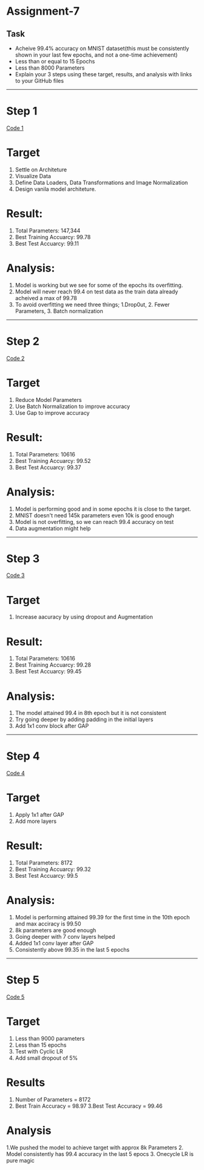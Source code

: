 
# Assignment-7
## Task
* Acheive 99.4% accuracy on MNIST dataset(this must be consistently shown in your last few epochs, and not a one-time achievement)
* Less than or equal to 15 Epochs
* Less than 8000 Parameters 
* Explain your 3 steps using these target, results, and analysis with links to your GitHub files

______________
# **Step 1**

[Code 1](https://github.com/dine1717/ERA2/blob/main/Session7/Step_1.ipynb)

# Target
 1. Settle on Architeture
 2. Visualize Data
 3. Define Data Loaders, Data Transformations and Image Normalization
 4. Design vanila model architeture.
 
# Result:
 1. Total Parameters: 147,344
 2. Best Training Accuarcy: 99.78
 3. Best Test Accuarcy: 99.11
 
# Analysis:
 1. Model is working but we see for some of the epochs its overfitting.
 2. Model will never reach 99.4 on test data as the train data already acheived a max of 99.78
 3. To avoid overfitting we need three things; 1.Drop0ut, 2. Fewer Parameters, 3. Batch normalization

___________

# **Step 2**

 [Code 2](https://github.com/dine1717/ERA2/blob/main/Session7/Step_2.ipynb)
 
 # Target
 1. Reduce Model Parameters
 2. Use Batch Normalization to improve accuracy
 3. Use Gap to improve accuracy
 
# Result:
 1. Total Parameters: 10616
 2. Best Training Accuarcy: 99.52
 3. Best Test Accuarcy: 99.37
 
# Analysis:
 1. Model is performing good and in some epochs it is close to the target.
 2. MNIST doesn't need 145k parameters even 10k is good enough
 3. Model is not overfitting, so we can reach 99.4 accuracy on test
 4. Data augmentation might help

___________

# **Step 3**
 
 [Code 3](https://github.com/dine1717/ERA2/blob/main/Session7/Step_3.ipynb)
 
# Target
1. Increase aacuracy  by using dropout and Augmentation
 
# Result:
 1. Total Parameters: 10616
 2. Best Training Accuarcy: 99.28
 3. Best Test Accuarcy: 99.45
 
# Analysis:
 1. The model attained 99.4 in 8th epoch but it is not consistent 
 2. Try going deeper by adding padding in the initial layers
 3. Add 1x1 conv block after GAP
___________

# **Step 4**

 [Code 4](https://github.com/dine1717/ERA2/blob/main/Session7/Step_4.ipynb)
 
# Target
1. Apply 1x1 after GAP
2. Add more layers 

# Result:
 1. Total Parameters: 8172
 2. Best Training Accuarcy: 99.32
 3. Best Test Accuarcy: 99.5
 
# Analysis:
 1. Model is performing attained 99.39 for the first time in the 10th epoch and max acciracy is 99.50
 2. 8k parameters are good enough
 3. Going deeper with 7 conv layers helped
 4. Added 1x1 conv layer after GAP
 5. Consistently above 99.35 in the last 5 epochs
___________

# **Step 5**
 [Code 5](https://github.com/dine1717/ERA2/blob/main/Session7/Step_5.ipynb)
 
# Target
1. Less than 9000 parameters
2. Less than 15 epochs
3. Test with Cyclic LR
4. Add small dropout of 5%

# Results
1. Number of Parameters = 8172
2. Best Train Accuracy = 98.97
3.Best Test Accuracy = 99.46

# Analysis
1.We pushed the model to achieve target with approx 8k Parameters
2. Model consistently has 99.4 accuracy in the last 5 epocs
3. Onecycle LR is pure magic

